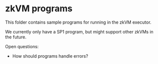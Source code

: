 # zkVM programs

This folder contains sample programs for running in the zkVM executor.

We currently only have a SP1 program, but might support other zkVMs in the future. 


Open questions:

- How should programs handle errors?
